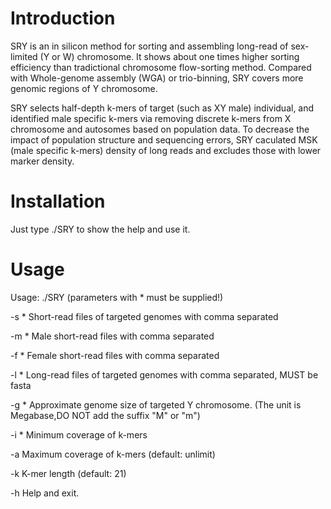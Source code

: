 # Introduction
SRY is an in silicon method for sorting and assembling long-read of sex-limited (Y or W) chromosome. It shows about one times higher
sorting efficiency than tradictional chromosome flow-sorting method. Compared with Whole-genome assembly (WGA) or trio-binning, SRY
covers more genomic regions  of Y chromosome.

SRY selects half-depth k-mers of target (such as XY male) individual, and identified male specific k-mers via removing discrete k-mers from X chromosome and autosomes based on population data. To decrease the impact of population structure and sequencing errors, SRY caculated MSK (male specific k-mers) density of long reads and excludes those with lower marker density.

# Installation
Just type ./SRY to show the help and use it.

# Usage

Usage: ./SRY (parameters with * must be supplied!)

-s <string>*    Short-read files of targeted genomes with comma separated
  
-m <string>*      Male short-read files with comma separated
  
-f <string>*       Female short-read files with comma separated
  
-l <string>*       Long-read files of targeted genomes with comma separated, MUST be fasta
  
-g <number>*       Approximate genome size of targeted Y chromosome. (The unit is Megabase,DO NOT add the suffix "M" or "m")
  
-i <int>*          Minimum coverage of k-mers
  
-a <int>           Maximum coverage of k-mers (default: unlimit)
  
-k <int>           K-mer length (default: 21)
  
-h                 Help and exit.
